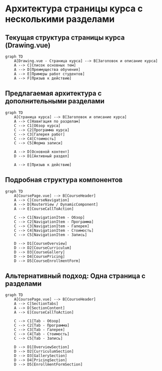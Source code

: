 # Архитектура страницы курса с несколькими разделами

## Текущая структура страницы курса (Drawing.vue)

```mermaid
graph TD
    A[Drawing.vue - Страница курса] --> B[Заголовок и описание курса]
    A --> C[Список основных тем]
    A --> D[Преимущества обучения]
    A --> E[Примеры работ студентов]
    A --> F[Призыв к действию]
```

## Предлагаемая архитектура с дополнительными разделами

```mermaid
graph TD
    A[Страница курса] --> B[Заголовок и описание курса]
    A --> C[Навигация по разделам]
    C --> C1[Обзор курса]
    C --> C2[Программа курса]
    C --> C3[Галерея работ]
    C --> C4[Стоимость]
    C --> C5[Форма записи]
    
    A --> D[Основной контент]
    D --> D1[Активный раздел]
    
    A --> E[Призыв к действию]
```

## Подробная структура компонентов

```mermaid
graph TD
    A[CoursePage.vue] --> B[CourseHeader]
    A --> C[CourseNavigation]
    A --> D[RouterView / DynamicComponent]
    A --> E[CourseCallToAction]
    
    C --> C1[NavigationItem - Обзор]
    C --> C2[NavigationItem - Программа]
    C --> C3[NavigationItem - Галерея]
    C --> C4[NavigationItem - Стоимость]
    C --> C5[NavigationItem - Запись]
    
    D --> D1[CourseOverview]
    D --> D2[CourseCurriculum]
    D --> D3[CourseGallery]
    D --> D4[CoursePricing]
    D --> D5[CourseEnrollmentForm]
```

## Альтернативный подход: Одна страница с разделами

```mermaid
graph TD
    A[CoursePage.vue] --> B[CourseHeader]
    A --> C[SectionTabs]
    A --> D[SectionContent]
    A --> E[CourseCallToAction]
    
    C --> C1[Tab - Обзор]
    C --> C2[Tab - Программа]
    C --> C3[Tab - Галерея]
    C --> C4[Tab - Стоимость]
    C --> C5[Tab - Запись]
    
    D --> D1[OverviewSection]
    D --> D2[CurriculumSection]
    D --> D3[GallerySection]
    D --> D4[PricingSection]
    D --> D5[EnrollmentFormSection]